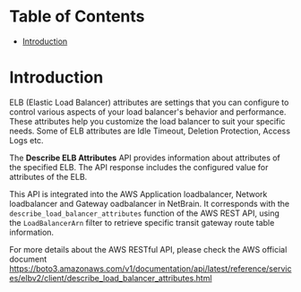 # Table of Contents
- [Introduction](#introduction)


# Introduction <a name="introduction"></a>
ELB (Elastic Load Balancer) attributes are settings that you can configure to control various aspects of your load balancer's behavior and performance. These attributes help you customize the load balancer to suit your specific needs. Some of ELB attributes are Idle Timeout, Deletion Protection, Access Logs etc.

The <b>Describe ELB Attributes</b> API provides information about attributes of the specified ELB. The API response includes the configured value for attributes of the ELB.

This API is integrated into the AWS Application loadbalancer, Network loadbalancer and Gateway oadbalancer in NetBrain. It corresponds with the `describe_load_balancer_attributes` function of the AWS REST API, using the `LoadBalancerArn` filter to retrieve specific transit gateway route table information.



For more details about the AWS RESTful API, please check the AWS official document https://boto3.amazonaws.com/v1/documentation/api/latest/reference/services/elbv2/client/describe_load_balancer_attributes.html